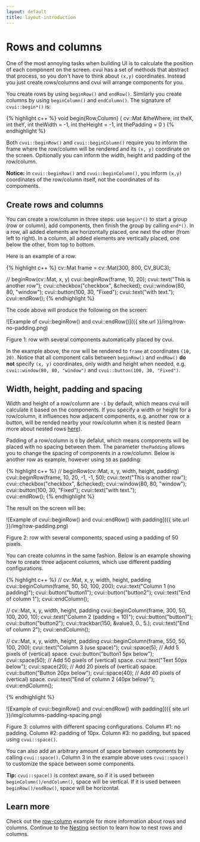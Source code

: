 ```yaml
---
layout: default
title: layout-introduction
---
```


# Rows and columns

One of the most annoying tasks when building UI is to calculate the position of each component on the screen. cvui has a set of methods that abstract that process, so you don't have to think about `(x,y)`  coordinates. Instead you just create rows/columns and cvui will arrange components for you.

You create rows by using `beginRow()` and `endRow()`. Similarly you create columns by using `beginColumn()` and `endColumn()`. The signature of `cvui::begin*()` is:

{% highlight c++ %}
void begin{Row,Column} (
  cv::Mat &theWhere,
  int theX,
  int theY,
  int theWidth = -1,
  int theHeight = -1,
  int thePadding = 0
)
{% endhighlight %}

Both `cvui::beginRow()` and `cvui::beginColumn()` require you to inform the frame where the row/column will be rendered and its `(x, y)` coordinate on the screen. Opitionally you can inform the width, height and padding of the row/column.

<div class="notice--warning"><strong>Notice:</strong> in <code>cvui::beginRow()</code> and <code>cvui::beginColumn()</code>, you inform <code>(x,y)</code> coordinates of the row/column itself, not the coordinates of its compoments.</div>

## Create rows and columns

You can create a row/column in three steps: use `begin*()` to start a group (row or column), add components, then finish the group by calling `end*()`. In a row, all added elements are horizontally placed, one next the other (from left to right). In a column, all added elements are vertically placed, one below the other, from top to bottom.

Here is an example of a row:

{% highlight c++ %}
cv::Mat frame = cv::Mat(300, 800, CV_8UC3);

// beginRow(cv::Mat, x, y)
cvui::beginRow(frame, 10, 20);
  cvui::text("This is another row");
  cvui::checkbox("checkbox", &checked);
  cvui::window(80, 80, "window");
  cvui::button(100, 30, "Fixed");
  cvui::text("with text.");  
cvui::endRow();
{% endhighlight %}

The code above will produce the following on the screen:

![Example of cvui::beginRow() and cvui::endRow()]({{ site.url }}/img/row-no-padding.png)
<p class="img-caption">Figure 1: row with several components automatically placed by cvui.</p>

In the example above, the row will be rendered to `frame` at coordinates `(10, 20)`. Notice that all component calls between `beginRow()` and `endRow()` **do not** specify `(x, y)` coordinates, only width and height when needed, e.g. `cvui::window(80, 80, "window")` and `cvui::button(100, 30, "Fixed")`.

## Width, height, padding and spacing

Width and height of a row/column are `-1` by default, which means cvui will calculate it based on the components. If you specify a width or height for a row/column, it influences how adjacent components, e.g. another row or a button, will be rended nearby your row/column when it is nested (learn more about nested rows [here](/layout-nesting)).

Padding of a row/column is `0` by defalut, which means components will be placed with no spacing between them. The parameter `thePadding` allows you to change the spacing of components in a row/column. Below is another row as example, however using `50` as padding:

{% highlight c++ %}
// beginRow(cv::Mat, x, y, width, height, padding)
cvui::beginRow(frame, 10, 20, -1, -1, 50);
  cvui::text("This is another row");
  cvui::checkbox("checkbox", &checked);
  cvui::window(80, 80, "window");
  cvui::button(100, 30, "Fixed");
  cvui::text("with text.");  
cvui::endRow();
{% endhighlight %}

The result on the screen will be:

![Example of cvui::beginRow() and cvui::endRow() with padding]({{ site.url }}/img/row-padding.png)
<p class="img-caption">Figure 2: row with several components, spaced using a padding of 50 pixels.</p>

You can create columns in the same fashion. Below is an example showing how to create three adjacent columns, which use different padding configurations.

{% highlight c++ %}
// cv::Mat, x, y, width, height, padding
cvui::beginColumn(frame, 50, 50, 100, 200);
  cvui::text("Column 1 (no padding)");
  cvui::button("button1");
  cvui::button("button2");
  cvui::text("End of column 1");
cvui::endColumn();

// cv::Mat, x, y, width, height, padding
cvui::beginColumn(frame, 300, 50, 100, 200, 10);
  cvui::text("Column 2 (padding = 10)");
  cvui::button("button1");
  cvui::button("button2");
  cvui::trackbar(150, &value3, 0., 5.);
  cvui::text("End of column 2");
cvui::endColumn();

// cv::Mat, x, y, width, height, padding
cvui::beginColumn(frame, 550, 50, 100, 200);
  cvui::text("Column 3 (use space)");
  cvui::space(5);                       // Add 5 pixels of (vertical) space.
  cvui::button("button1 5px below");
  cvui::space(50);                      // Add 50 pixels of (vertical) space.
  cvui::text("Text 50px below");
  cvui::space(20);                      // Add 20 pixels of (vertical) space.
  cvui::button("Button 20px below");
  cvui::space(40);                      // Add 40 pixels of (vertical) space.
  cvui::text("End of column 2 (40px below)");
cvui::endColumn();

{% endhighlight %}

![Example of cvui::beginRow() and cvui::endRow() with padding]({{ site.url }}/img/columns-padding-spacing.png)
<p class="img-caption">Figure 3: columns with different spacing configurations. Column #1: no padding. Column #2: padding of 10px. Column #3: no padding, but spaced using <code>cvui::space()</code>.</p>

You can also add an arbitrary amount of space between components by calling `cvui::space()`. Column 3 in the example above uses `cvui::space()` to customize the space between some components.

<div class="notice--info"><strong>Tip:</strong> <code>cvui::space()</code> is context aware, so if it is used between <code>beginColumn()/endColumn()</code>, space will be vertical. If it is used between <code>beginRow()/endRow()</code>, space will be horizontal.</div>

## Learn more

Check out the [row-column](https://github.com/Dovyski/cvui/tree/master/example/src/row-column) example for more information about rows and columns. Continue to the [Nesting](/layout-nesting) section to learn how to nest rows and columns.
